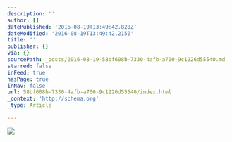```yaml
---
description: ''
author: []
datePublished: '2016-08-19T13:49:42.828Z'
dateModified: '2016-08-19T13:49:42.215Z'
title: ''
publisher: {}
via: {}
sourcePath: _posts/2016-08-19-58bf608b-7330-4afb-a700-9c1226d55540.md
starred: false
inFeed: true
hasPage: true
inNav: false
url: 58bf608b-7330-4afb-a700-9c1226d55540/index.html
_context: 'http://schema.org'
_type: Article

---
```

![](https://the-grid-user-content.s3-us-west-2.amazonaws.com/72b0e9b4-59bc-492a-81fc-c726b4b6eeb3.jpg)
